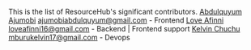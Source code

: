 This is the list of ResourceHub's significant contributors.
[Abdulquyum Ajumobi](https://github.com/Abdulquyum) <ajumobiabdulquyum@gmail.com> - Frontend
[Love Afinni](https://github.com/NiniolaX) <loveafinni16@gmail.com> - Backend | Frontend support
[Kelvin Chuchu](https://github.com/kelanny) <mburukelvin17@gmail.com> - Devops
